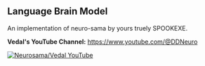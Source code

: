 
## Language Brain Model

An implementation of neuro-sama by yours truely SPOOKEXE.

**Vedal's YouTube Channel:**
https://www.youtube.com/@DDNeuro

[![Neurosama/Vedal YouTube](https://img.youtube.com/vi/ObxWK5U5Ldw/0.jpg)](https://www.youtube.com/watch?v=ObxWK5U5Ldw)
